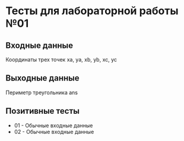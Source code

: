 # Тесты для лабораторной работы №01

## Входные данные
Координаты трех точек xa, ya, xb, yb, xc, yc

## Выходные данные
Периметр треугольника ans

## Позитивные тесты
- 01 - Обычные входные данные
- 02 - Обычные входные данные
